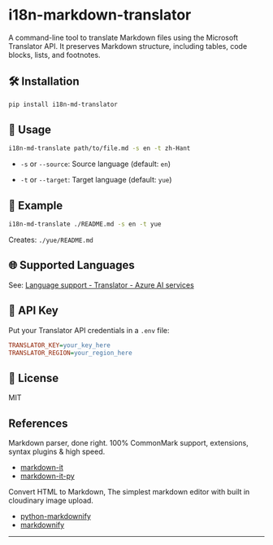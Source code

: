 # i18n-markdown-translator

A command-line tool to translate Markdown files using the Microsoft Translator API. It preserves Markdown structure, including tables, code blocks, lists, and footnotes.

## 🛠 Installation

```bash
pip install i18n-md-translator
```

## 🚀 Usage

```bash
i18n-md-translate path/to/file.md -s en -t zh-Hant
```

- `-s` or ``--source``: Source language (default: `en`)

- `-t` or `--target`: Target language (default: `yue`)

## 🧪 Example

```bash
i18n-md-translate ./README.md -s en -t yue
```

Creates: `./yue/README.md`

## 🌐 Supported Languages

See: [Language support - Translator - Azure AI services](https://learn.microsoft.com/en-us/azure/ai-services/translator/language-support)

## 🔐 API Key

Put your Translator API credentials in a `.env` file:

```ini
TRANSLATOR_KEY=your_key_here
TRANSLATOR_REGION=your_region_here
```

## 📄 License

MIT

## References

Markdown parser, done right. 100% CommonMark support, extensions, syntax plugins & high speed.

- [markdown-it](https://github.com/markdown-it/markdown-it)
- [markdown-it-py](https://github.com/executablebooks/markdown-it-py)

Convert HTML to Markdown, The simplest markdown editor with built in cloudinary image upload.

- [python-markdownify](https://github.com/matthewwithanm/python-markdownify)
- [markdownify](https://github.com/tibastral/markdownify)

---
